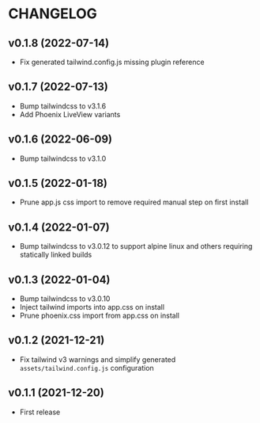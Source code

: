 # CHANGELOG

## v0.1.8 (2022-07-14)
  * Fix generated tailwind.config.js missing plugin reference

## v0.1.7 (2022-07-13)
  * Bump tailwindcss to v3.1.6
  * Add Phoenix LiveView variants

## v0.1.6 (2022-06-09)
  * Bump tailwindcss to v3.1.0

## v0.1.5 (2022-01-18)
  * Prune app.js css import to remove required manual step on first install

## v0.1.4 (2022-01-07)
  * Bump tailwindcss to v3.0.12 to support alpine linux and others requiring statically linked builds

## v0.1.3 (2022-01-04)
  * Bump tailwindcss to v3.0.10
  * Inject tailwind imports into app.css on install
  * Prune phoenix.css import from app.css on install

## v0.1.2 (2021-12-21)
  * Fix tailwind v3 warnings and simplify generated `assets/tailwind.config.js` configuration

## v0.1.1 (2021-12-20)
  * First release
